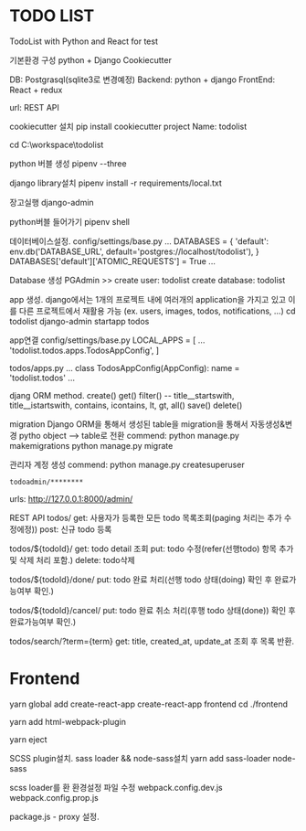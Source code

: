 # TODO LIST

TodoList with Python and React for test

기본환경 구성
python + Django
Cookiecutter

DB: Postgrasql(sqlite3로 변경예정)
Backend: python + django
FrontEnd: React + redux

url: REST API


cookiecutter 설치
pip install cookiecutter
project Name: todolist

cd C:\workspace\todolist

python 버블 생성
pipenv --three

django library설치 
pipenv install -r requirements/local.txt


장고실행
django-admin

python버블 들어가기
pipenv shell


데이터베이스설정.
config/settings/base.py
    ...
    DATABASES = {
        'default': env.db('DATABASE_URL', default='postgres://localhost/todolist'),
    }
    DATABASES['default']['ATOMIC_REQUESTS'] = True
    ...

Database 생성
PGAdmin >> 
create user: todolist
create database: todolist


app 생성.
django에서는 1개의 프로젝트 내에 여러개의 application을 가지고 있고 이를 다른 프로젝트에서 재활용 가능
(ex. users, images, todos, notifications, ...) 
cd todolist
django-admin startapp todos


app연결
config/settings/base.py
    LOCAL_APPS = [
        ...
        'todolist.todos.apps.TodosAppConfig',
    ]

todos/apps.py
    ...
    class TodosAppConfig(AppConfig):
        name = 'todolist.todos'
    ...

djang ORM method.
create()
get()
filter()  -- title__startswith, title__istartswith, contains, icontains, lt, gt, 
all()
save()
delete()


migration
Django ORM을 통해서 생성된 table을 migration을 통해서 자동생성&변경
pytho object --> table로 전환
    commend:
    python manage.py makemigrations
    python manage.py migrate


관리자 계정 생성
    commend:
    python manage.py createsuperuser

    todoadmin/********

urls: http://127.0.0.1:8000/admin/



REST API
todos/
    get: 사용자가 등록한 모든 todo 목록조회(paging 처리는 추가 수정에정))
    post: 신규 todo 등록

todos/${todoId}/
    get: todo detail 조회
    put: todo 수정(refer(선행todo) 항목 추가 및 삭제 처리 포함.)
    delete: todo삭제

todos/${todoId}/done/
    put: todo 완료 처리(선행 todo 상태(doing) 확인 후 완료가능여부 확인.)

todos/${todoId}/cancel/
    put: todo 완료 취소 처리(후행 todo 상태(done)) 확인 후 완료가능여부 확인.)

todos/search/?term={term}
    get: title, created_at, update_at 조회 후 목록 반환.


# Frontend
 yarn global add create-react-app
 create-react-app frontend
 cd ./frontend
 
 yarn add html-webpack-plugin

 yarn eject

SCSS plugin설치.
 sass loader && node-sass설치
 yarn add sass-loader node-sass

 scss loader를 환 환경설정 파일 수정
 webpack.config.dev.js
 webpack.config.prop.js

 package.js - proxy 설정.
 